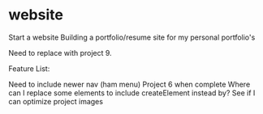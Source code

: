 # website
Start a website
Building a portfolio/resume site for my personal portfolio's

Need to replace with project 9.

Feature List:

Need to include newer nav (ham menu)
Project 6 when complete
Where can I replace some elements to include createElement instead by?
See if I can optimize project images
